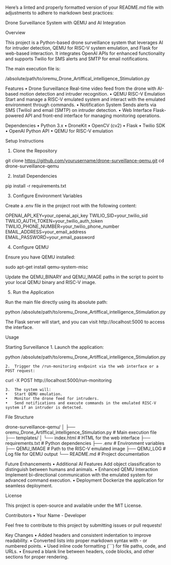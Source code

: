 Here’s a linted and properly formatted version of your README.md file with adjustments to adhere to markdown best practices:

Drone Surveillance System with QEMU and AI Integration

Overview

This project is a Python-based drone surveillance system that leverages AI for intruder detection, QEMU for RISC-V system emulation, and Flask for web-based interaction. It integrates OpenAI APIs for enhanced functionality and supports Twilio for SMS alerts and SMTP for email notifications.

The main execution file is:

/absolute/path/to/oremu_Drone_Artiffical_intelligence_Stimulation.py

Features
	•	Drone Surveillance
Real-time video feed from the drone with AI-based motion detection and intruder recognition.
	•	QEMU RISC-V Emulation
Start and manage a RISC-V emulated system and interact with the emulated environment through commands.
	•	Notification System
Sends alerts via SMS (Twilio) and email (SMTP) on intruder detection.
	•	Web Interface
Flask-powered API and front-end interface for managing monitoring operations.

Dependencies
	•	Python 3.x
	•	DroneKit
	•	OpenCV (cv2)
	•	Flask
	•	Twilio SDK
	•	OpenAI Python API
	•	QEMU for RISC-V emulation

Setup Instructions

1. Clone the Repository

git clone https://github.com/yourusername/drone-surveillance-qemu.git
cd drone-surveillance-qemu

2. Install Dependencies

pip install -r requirements.txt

3. Configure Environment Variables

Create a .env file in the project root with the following content:

OPENAI_API_KEY=your_openai_api_key
TWILIO_SID=your_twilio_sid
TWILIO_AUTH_TOKEN=your_twilio_auth_token
TWILIO_PHONE_NUMBER=your_twilio_phone_number
EMAIL_ADDRESS=your_email_address
EMAIL_PASSWORD=your_email_password

4. Configure QEMU

Ensure you have QEMU installed:

sudo apt-get install qemu-system-misc

Update the QEMU_BINARY and QEMU_IMAGE paths in the script to point to your local QEMU binary and RISC-V image.

5. Run the Application

Run the main file directly using its absolute path:

python /absolute/path/to/oremu_Drone_Artiffical_intelligence_Stimulation.py

The Flask server will start, and you can visit http://localhost:5000 to access the interface.

Usage

Starting Surveillance
	1.	Launch the application:

python /absolute/path/to/oremu_Drone_Artiffical_intelligence_Stimulation.py


	2.	Trigger the /run-monitoring endpoint via the web interface or a POST request:

curl -X POST http://localhost:5000/run-monitoring


	3.	The system will:
	•	Start QEMU emulation.
	•	Monitor the drone feed for intruders.
	•	Send notifications and execute commands in the emulated RISC-V system if an intruder is detected.

File Structure

drone-surveillance-qemu/
│
├── oremu_Drone_Artiffical_intelligence_Stimulation.py  # Main execution file
├── templates/
│   └── index.html                                     # HTML for the web interface
├── requirements.txt                                   # Python dependencies
├── .env                                              # Environment variables
├── QEMU_IMAGE                                        # Path to the RISC-V emulated image
├── QEMU_LOG                                          # Log file for QEMU output
└── README.md                                         # Project documentation

Future Enhancements
	•	Additional AI Features
Add object classification to distinguish between humans and animals.
	•	Enhanced QEMU Interaction
Implement bi-directional communication with the emulated system for advanced command execution.
	•	Deployment
Dockerize the application for seamless deployment.

License

This project is open-source and available under the MIT License.

Contributors
	•	Your Name - Developer

Feel free to contribute to this project by submitting issues or pull requests!

Key Changes
	•	Added headers and consistent indentation to improve readability.
	•	Converted lists into proper markdown syntax with - or numbered points.
	•	Used inline code formatting (```) for file paths, code, and URLs.
	•	Ensured a blank line between headers, code blocks, and other sections for proper rendering.